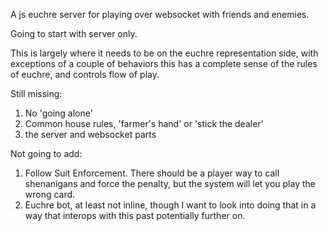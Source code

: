 A js euchre server for playing over websocket with friends and enemies.

Going to start with server only.

This is largely where it needs to be on the euchre representation side, with exceptions of a couple of behaviors this has a complete sense of the rules of euchre, and controls flow of play.

Still missing:

1. No 'going alone'
2. Common house rules, 'farmer's hand' or 'stick the dealer'
3. the server and websocket parts

Not going to add:

1. Follow Suit Enforcement. There should be a player way to call shenanigans and force the penalty, but the system will let you play the wrong card.
2. Euchre bot, at least not inline, though I want to look into doing that in a way that interops with this past potentially further on.
